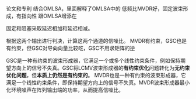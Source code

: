 论文和专利
结合OMLSA，里面解释了OMLSA中的
低频比MVDR好，固定波束形成，有指向性
跟OMLSA增添在

固定和阻塞采取延迟相加和延迟相减。

根据这两个输出进行判决，计算这两个通道的信噪比。
MVDR有约束，GSC也是有约束，但GSC对导向向量比较吃，GSC不用求矩阵的逆

GSC是一种有约束的波束形成器，它满足一个或多个线性约束条件，例如保持期望方向上的信号不失真。GSC将LCMV波束形成器的**有约束优化**问题转化为**无约束优化问题**，但**本质上仍然是有约束的**。
MVDR也是一种有约束的波束形成器，它满足一个线性约束条件，即保持期望方向上的信号不失真。MVDR波束形成器最小化环境噪声在阵列输出端的功率，从而提高信噪比。